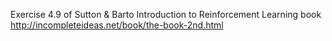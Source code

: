 Exercise 4.9 of Sutton & Barto Introduction to Reinforcement Learning book
http://incompleteideas.net/book/the-book-2nd.html


